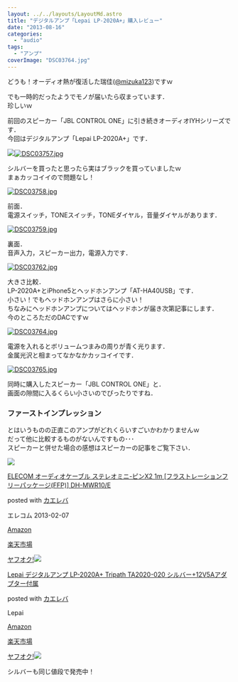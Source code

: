 ```yaml
---
layout: ../../layouts/LayoutMd.astro
title: "デジタルアンプ「Lepai LP-2020A+」購入レビュー"
date: "2013-08-16"
categories: 
  - "audio"
tags: 
  - "アンプ"
coverImage: "DSC03764.jpg"
---
```


どうも！オーディオ熱が復活した瑞佳([@mizuka123](https://twitter.com/mizuka123))ですｗ

でも一時的だったようでモノが届いたら収まっています．  
珍しいｗ

前回のスピーカー「JBL CONTROL ONE」に引き続きオーディオIYHシリーズです．  
今回はデジタルアンプ「Lepai LP-2020A+」です．

[![](images/DSC03757.jpg)![DSC03757.jpg](images/9523973778_54216c36b0_b.jpg)](//mizuka123.net/4024/)

シルバーを買ったと思ったら実はブラックを買っていましたｗ  
まぁカッコイイので問題なし！

[![DSC03758.jpg](images/9521190667_eb1f11bce9_b.jpg)](http://www.flickr.com/photos/67522130@N08/9521190667/ "DSC03758.jpg")

前面．  
電源スイッチ，TONEスイッチ，TONEダイヤル，音量ダイヤルがあります．

[![DSC03759.jpg](images/9521191483_9d4bd83879_b.jpg)](http://www.flickr.com/photos/67522130@N08/9521191483/ "DSC03759.jpg")

裏面．  
音声入力，スピーカー出力，電源入力です．

[![DSC03762.jpg](images/9521192329_b7648b14a3_b.jpg)](http://www.flickr.com/photos/67522130@N08/9521192329/ "DSC03762.jpg")

大きさ比較．  
LP-2020A+とiPhone5とヘッドホンアンプ「AT-HA40USB」です．  
小さい！でもヘッドホンアンプはさらに小さい！  
ちなみにヘッドホンアンプについてはヘッドホンが届き次第記事にします．  
今のところただのDACですｗ

[![DSC03764.jpg](images/9521193259_e6485859d5_b.jpg)](http://www.flickr.com/photos/67522130@N08/9521193259/ "DSC03764.jpg")

電源を入れるとボリュームつまみの周りが青く光ります．  
金属光沢と相まってなかなかカッコイイです．

[![DSC03765.jpg](images/9523977876_9dda923ebb_b.jpg)](http://www.flickr.com/photos/67522130@N08/9523977876/ "DSC03765.jpg")

同時に購入したスピーカー「JBL CONTROL ONE」と．  
画面の隙間に入るくらい小さいのでぴったりですね．

### ファーストインプレッション

とはいうものの正直このアンプがどれくらいすごいかわかりませんｗ  
だって他に比較するものがないんですもの･･･  
スピーカーと併せた場合の感想はスピーカーの記事をご覧下さい．

[![](images/412UBL7fXIL._SL160_.jpg)](//mizuka123.net/4024/)

[ELECOM オーディオケーブル ステレオミニ-ピンX2 1m \[フラストレーションフリーパッケージ(FFP)\] DH-MWR10/E](https://www.amazon.co.jp/exec/obidos/ASIN/B00B8OE7PG/mizuka123-22/ref=nosim/)

posted with [カエレバ](http://kaereba.com)

エレコム 2013-02-07

[Amazon](http://www.amazon.co.jp/gp/search?keywords=%83s%83%93X2%20%83I%81%5B%83f%83B%83I%83P%81%5B%83u%83%8B_%83X%83e%83%8C%83I&__mk_ja_JP=%83J%83%5E%83J%83i&tag=mizuka123-22 "アマゾン")

[楽天市場](http://hb.afl.rakuten.co.jp/hgc/032b53ee.4b34c5ee.0f4a541e.f440145e/?pc=http%3A%2F%2Fsearch.rakuten.co.jp%2Fsearch%2Fmall%2F%25E3%2583%2594%25E3%2583%25B3X2%2520%25E3%2582%25AA%25E3%2583%25BC%25E3%2583%2587%25E3%2582%25A3%25E3%2582%25AA%25E3%2582%25B1%25E3%2583%25BC%25E3%2583%2596%25E3%2583%25AB_%25E3%2582%25B9%25E3%2583%2586%25E3%2583%25AC%25E3%2582%25AA%2F-%2Ff.1-p.1-s.1-sf.0-st.A-v.2%3Fx%3D0%26scid%3Daf_ich_link_urltxt%26m%3Dhttp%3A%2F%2Fm.rakuten.co.jp%2F "楽天市場")

[ヤフオク!![](images/31yILRVI75L._SL160_.jpg)](//ck.jp.ap.valuecommerce.com/servlet/referral?sid=3066752&pid=881990645&vc_url=http%3A%2F%2Fauctions.search.yahoo.co.jp%2Fsearch%3Fvo%3D%26ve%3D%26auccat%3D0%26aucminprice%3D%26aucmaxprice%3D%26aucmin_bidorbuy_price%3D%26aucmax_bidorbuy_price%3D%26loc_cd%3D0%26abatch%3D0%26istatus%3D0%26filtered%3D1%26ei%3DUTF-8%26tab_ex%3Dcommerce%26va%3D%25E3%2583%2594%25E3%2583%25B3X2%2520%25E3%2582%25AA%25E3%2583%25BC%25E3%2583%2587%25E3%2582%25A3%25E3%2582%25AA%25E3%2582%25B1%25E3%2583%25BC%25E3%2583%2596%25E3%2583%25AB_%25E3%2582%25B9%25E3%2583%2586%25E3%2583%25AC%25E3%2582%25AA "ヤフオク!")

[Lepai デジタルアンプ LP-2020A+ Tripath TA2020-020 シルバー+12V5Aアダプター付属](https://www.amazon.co.jp/exec/obidos/ASIN/B00793TFWA/mizuka123-22/ref=nosim/)

posted with [カエレバ](http://kaereba.com)

Lepai

[Amazon](http://www.amazon.co.jp/gp/search?keywords=LP-2020A%20TA2020-020%20V5A&__mk_ja_JP=%83J%83%5E%83J%83i&tag=mizuka123-22 "アマゾン")

[楽天市場](http://hb.afl.rakuten.co.jp/hgc/032b53ee.4b34c5ee.0f4a541e.f440145e/?pc=http%3A%2F%2Fsearch.rakuten.co.jp%2Fsearch%2Fmall%2FLP-2020A%2520TA2020-020%2520V5A%2F-%2Ff.1-p.1-s.1-sf.0-st.A-v.2%3Fx%3D0%26scid%3Daf_ich_link_urltxt%26m%3Dhttp%3A%2F%2Fm.rakuten.co.jp%2F "楽天市場")

[ヤフオク!![](//ad.jp.ap.valuecommerce.com/servlet/gifbanner?sid=3066752&pid=881990645)](//ck.jp.ap.valuecommerce.com/servlet/referral?sid=3066752&pid=881990645&vc_url=http%3A%2F%2Fauctions.search.yahoo.co.jp%2Fsearch%3Fvo%3D%26ve%3D%26auccat%3D0%26aucminprice%3D%26aucmaxprice%3D%26aucmin_bidorbuy_price%3D%26aucmax_bidorbuy_price%3D%26loc_cd%3D0%26abatch%3D0%26istatus%3D0%26filtered%3D1%26ei%3DUTF-8%26tab_ex%3Dcommerce%26va%3DLP-2020A%2520TA2020-020%2520V5A "ヤフオク!")

シルバーも同じ値段で発売中！
